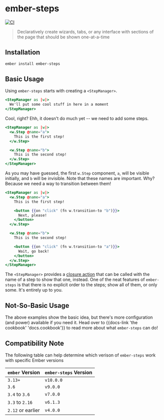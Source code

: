 # ember-steps

[![CI](https://github.com/alexlafroscia/ember-steps/workflows/CI/badge.svg)](https://github.com/alexlafroscia/ember-steps/actions?query=workflow%3ACI)

> Declaratively create wizards, tabs, or any interface with sections of the page that should be shown one-at-a-time

## Installation

```bash
ember install ember-steps
```

## Basic Usage

Using `ember-steps` starts with creating a `<StepManager>`.

```handlebars
<StepManager as |w|>
  We'll put some cool stuff in here in a moment
</StepManager>
```

Cool, right?  Ehh, it doesn't do much yet -- we need to add some steps.

```handlebars
<StepManager as |w|>
  <w.Step @name="a">
    This is the first step!
  </w.Step>

  <w.Step @name="b">
    This is the second step!
  </w.Step>
</StepManager>
```

As you may have guessed, the first `w.Step` component, `a`, will be visible initially, and `b` will be invisible.  Note that these names are important.  Why?  Because we need a way to transition between them!

```handlebars
<StepManager as |w|>
  <w.Step @name="a">
    This is the first step!

    <button {{on "click" (fn w.transition-to "b")}}>
      Next, please!
    </button>
  </w.Step>

  <w.Step @name="b">
    This is the second step!

    <button {{on "click" (fn w.transition-to "a")}}>
      Wait, go back!
    </button>
  </w.Step>
</StepManager>
```

The `<StepManager>` provides a [closure action][ember-closure-actions] that can be called with the name of a step to show that one, instead.  One of the neat features of `ember-steps` is that there is no explicit order to the steps; show all of them, or only some. It's entirely up to you.

## Not-So-Basic Usage

The above examples show the basic idea, but there's more configuration (and power) available if you need it.  Head over to {{docs-link 'the cookbook' 'docs.cookbook'}} to read more about what `ember-steps` can do!

## Compatibility Note

The following table can help determine which verison of `ember-steps` work with specific Ember versions

| `ember` Version   | `ember-steps` Version |
|:------------------|:----------------------|
| `3.13+`           | `v10.0.0`             |
| `3.6`             | `v9.0.0`              |
| `3.4` to `3.6`    | `v7.0.0`              |
| `3.3` to `2.16`   | `v6.1.3`              |
| `2.12` or earlier | `v4.0.0`              |

[ember-closure-actions]: https://guides.emberjs.com/v3.0.0/templates/actions/
[hash-helper]: http://emberjs.com/blog/2016/01/15/ember-2-3-released.html#toc_hash-helper

